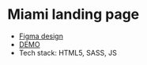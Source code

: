 # Miami landing page
- [Figma design](https://www.figma.com/file/nHz8bflIwJaWP3P99vKTH5/miami_home_new?node-id=0%3A2)
- [DEMO](https://taraschaban.github.io/layout_miami/)
- Tech stack: HTML5, SASS, JS